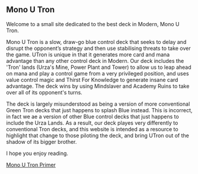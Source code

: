 ## Mono U Tron


Welcome to a small site dedicated to the best deck in Modern, Mono U Tron.


Mono U Tron is a slow, draw-go blue control deck that seeks to delay and disrupt the opponent’s strategy and then use stabilising threats to take over the game. UTron is unique in that it generates more card and mana advantage than any other control deck in Modern. Our deck includes the 'Tron' lands (Urza's Mine, Power Plant and Tower) to allow us to leap ahead on mana and play a control game from a very privileged position, and uses value control magic and Thirst For Knowledge to generate insane card advantage. The deck wins by using Mindslaver and Academy Ruins to take over all of its opponent's turns.

The deck is largely misunderstood as being a version of more conventional Green Tron decks that just happens to splash Blue instead. This is incorrect, in fact we ae a version of other Blue control decks that just happens to include the Urza Lands. As a result, our deck playes very differently to conventional Tron decks, and this website is intended as a resource to highlight that change to those piloting the deck, and bring UTron out of the shadow of its bigger brother.

I hope you enjoy reading.

<a href="https://raw.githubusercontent.com/TKOS7/Mono-U-Tron/master/Primer - Mono U Tron v1.0.pdf" download>Mono U Tron Primer</a>

